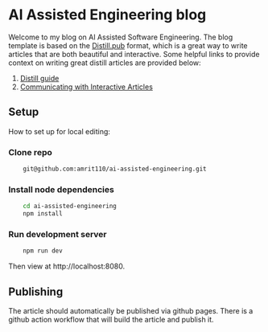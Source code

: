 AI Assisted Engineering blog
============================

Welcome to my blog on AI Assisted Software Engineering. The blog template is based on the
[Distill.pub](https://distill.pub) format, which is a great way to write articles
that are both beautiful and interactive. Some helpful links to provide context on
writing great distill articles are provided below:

1. [Distill guide](https://distill.pub/guide/)
2. [Communicating with Interactive Articles](https://distill.pub/2020/communicating-with-interactive-articles/)

## Setup

How to set up for local editing:

### Clone repo

```bash
    git@github.com:amrit110/ai-assisted-engineering.git
```

### Install node dependencies

```bash
    cd ai-assisted-engineering
    npm install
```

### Run development server

```bash
    npm run dev
```

Then view at http://localhost:8080.


## Publishing

The article should automatically be published via github pages. There is a github action
workflow that will build the article and publish it.

